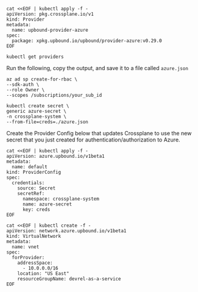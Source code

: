 ```
cat <<EOF | kubectl apply -f -
apiVersion: pkg.crossplane.io/v1
kind: Provider
metadata:
  name: upbound-provider-azure
spec:
  package: xpkg.upbound.io/upbound/provider-azure:v0.29.0
EOF
```

```
kubectl get providers
```

Run the following, copy the output, and save it to a file called `azure.json`
```
az ad sp create-for-rbac \
--sdk-auth \
--role Owner \
--scopes /subscriptions/your_sub_id
```

```
kubectl create secret \
generic azure-secret \
-n crossplane-system \
--from-file=creds=./azure.json
```

Create the Provider Config below that updates Crossplane to use the new secret that you just created for authentication/authorization to Azure.
```
cat <<EOF | kubectl apply -f -
apiVersion: azure.upbound.io/v1beta1
metadata:
  name: default
kind: ProviderConfig
spec:
  credentials:
    source: Secret
    secretRef:
      namespace: crossplane-system
      name: azure-secret
      key: creds
EOF
```

```
cat <<EOF | kubectl create -f -
apiVersion: network.azure.upbound.io/v1beta1
kind: VirtualNetwork
metadata:
  name: vnet
spec:
  forProvider:
    addressSpace:
      - 10.0.0.0/16
    location: "US East"
    resourceGroupName: devrel-as-a-service
EOF
```